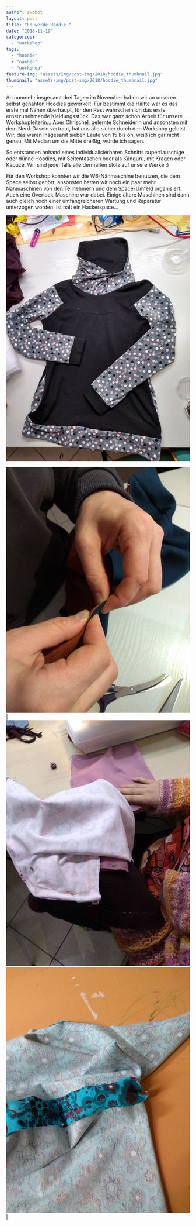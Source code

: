 ```yaml
---
author: zwobot
layout: post
title: "Es werde Hoodie."
date: "2018-11-19"
categories: 
  - "workshop"
tags: 
  - "hoodie"
  - "naehen"
  - "workshop"
feature-img: "assets/img/post-img/2018/hoodie_thumbnail.jpg"
thumbnail: "assets/img/post-img/2018/hoodie_thumbnail.jpg"
---
```


An nunmehr insgesamt drei Tagen im November haben wir an unseren selbst genähten Hoodies gewerkelt. Für bestimmt die Hälfte war es das erste mal Nähen überhaupt, für den Rest wahrscheinlich das erste ernstzunehmende Kleidungsstück. Das war ganz schön Arbeit für unsere Workshopleiterin... Aber Chrischel, gelernte Schneiderin und ansonsten mit dem Nerd-Dasein vertraut, hat uns alle sicher durch den Workshop gelotst. Wir, das waren insgesamt sieben Leute von 15 bis öh, weiß ich gar nicht genau. Mit Median um die Mitte dreißig, würde ich sagen.

So entstanden anhand eines individualisierbaren Schnitts superflauschige oder dünne Hoodies, mit Seitentaschen oder als Känguru, mit Kragen oder Kapuze. Wir sind jedenfalls alle dermaßen stolz auf unsere Werke :)

Für den Workshop konnten wir die W6-Nähmaschine benutzen, die dem Space selbst gehört, ansonsten hatten wir noch ein paar mehr Nähmaschinen von den Teilnehmern und dem Space-Umfeld organisiert. Auch eine Overlock-Maschine war dabei. Einige ältere Maschinen sind dann auch gleich noch einer umfangreicheren Wartung und Reparatur unterzogen worden. Ist halt ein Hackerspace...

![](/assets/img/post-img/2018/IMG_20181117_182233341_HDR.jpg) 

![](/assets/img/post-img/2018/IMG_20181117_181958177.jpg) | ![](/assets/img/post-img/2018/IMG_20181117_182011067.jpg)
![](/assets/img/post-img/2018/IMG_20181117_182022904.jpg) |